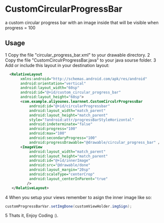 # CustomCircularProgressBar
a custom circular progress bar with an image inside that will be visible when progress = 100 

## Usage
1 Copy the file "circular_progress_bar.xml" to your drawable directory.
2 Copy the file "CustomCirculrProgressBar.java" to your java sourse folder.
3 Add or include this layout in your destination layout:
```xml
  <RelativeLayout
       xmlns:android="http://schemas.android.com/apk/res/android"
       android:orientation="vertical"
       android:layout_width="60sp"
       android:id="@+id/custom_circular_progress_bar"
       android:layout_height="60sp">
       <com.example.aliyounes.learnnet.CustomCirculrProgressBar
           android:id="@+id/circularProgressbar"
           android:layout_width="match_parent"
           android:layout_height="match_parent"
           style="?android:attr/progressBarStyleHorizontal"
           android:indeterminate="false"
           android:progress="100"
           android:max="100"
           android:secondaryProgress="100"
           android:progressDrawable="@drawable/circular_progress_bar" />
       <ImageView
           android:layout_width="match_parent"
           android:layout_height="match_parent"
           android:id="@+id/innerImage"
           android:src="@drawable/done"
           android:layout_margin="20sp"
           android:scaleType="centerCrop"
           android:layout_centerInParent="true"
          />
   </RelativeLayout>
```
4 When you setup your views remember to asign the inner image like so:
```Java
customProgressBarVar.setImgDone(customViewHolder.imgSign);  
```
5 Thats it, Enjoy Coding :).
